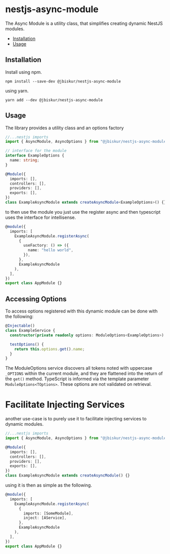 # nestjs-async-module

The Async Module is a utility class, that simplifies creating dynamic NestJS modules.

[toc]: # "## Table of Contents"

- [Installation](#installation)
- [Usage](#usage)

## Installation

Install using npm.

```npm
npm install --save-dev @jbiskur/nestjs-async-module
```

using yarn.

```yarn
yarn add --dev @jbiskur/nestjs-async-module
```

## Usage

The library provides a utility class and an options factory

```typescript
//...nestjs imports
import { AsyncModule, AsyncOptions } from "@jbiskur/nestjs-async-module";

// interface for the module
interface ExampleOptions {
  name: string;
}

@Module({
  imports: [],
  controllers: [],
  providers: [],
  exports: [],
})
class ExampleAsyncModule extends createAsyncModule<ExampleOptions>() {}
```

to then use the module you just use the register async and then typescript uses the interface for intellisense.

```typescript
@module({
  imports: [
    ExampleAsyncModule.registerAsync(
      {
        useFactory: () => ({
          name: "hello world",
        }),
      },
      ExampleAsyncModule
    ),
  ],
})
export class AppModule {}
```

## Accessing Options

To access options registered with this dynamic module can be done with the following:

```typescript
@Injectable()
class ExampleService {
  constructor(private readonly options: ModuleOptions<ExampleOptions>) {}

  testOptions() {
    return this.options.get().name;
  }
}
```

The ModuleOptions service discovers all tokens noted with uppercase `_OPTIONS` within the current module, and they are flattened into the return of the `get()` method. TypeScript is informed via the template parameter `ModuleOptions<TOptions>`. These options are not validated on retrieval.

# Facilitate Injecting Services

another use-case is to purely use it to facilitate injecting services to dynamic modules.

```typescript
//...nestjs imports
import { AsyncModule, AsyncOptions } from "@jbiskur/nestjs-async-module";

@Module({
  imports: [],
  controllers: [],
  providers: [],
  exports: [],
})
class ExampleAsyncModule extends createAsyncModule() {}
```

using it is then as simple as the following.

```typescript
@module({
  imports: [
    ExampleAsyncModule.registerAsync(
      {
        imports: [SomeModule],
        inject: [AService],
      },
      ExampleAsyncModule
    ),
  ],
})
export class AppModule {}
```


